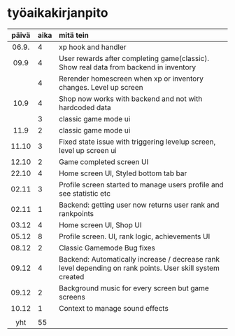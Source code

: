 # työaikakirjanpito

| päivä | aika | mitä tein  |
| :----:|:-----| :-----|
| 06.9. | 4    | xp hook and handler  |
| 09.9  | 4    | User rewards after completing game(classic). Show real data from backend in inventory  |
|       | 4    | Rerender homescreen when xp or inventory changes. Level up screen |
| 10.9  | 4    | Shop now works with backend and not with hardcoded data|
|       | 3    | classic game mode ui |
| 11.9  | 2    | classic game mode ui |
| 11.10 | 3    | Fixed state issue with triggering levelup screen, level up screen ui|
| 12.10 | 2    | Game completed screen UI|
| 22.10 | 4    | Home screen UI, Styled bottom tab bar|
| 02.11 | 3    | Profile screen started to manage users profile and see statistic etc|
| 02.11 | 1    | Backend: getting user now returns user rank and rankpoints|
| 03.12 | 4    | Home screen UI, Shop UI|
| 05.12 | 8    | Profile screen. UI, rank logic, achievements UI|
| 08.12 | 2    | Classic Gamemode Bug fixes|
| 09.12 | 4    | Backend: Automatically increase / decrease rank level depending on rank points. User skill system created|
| 09.12 | 2    | Background music for every screen but game screens|
| 10.12 | 1    | Context to manage sound effects |
|       |      | |
| yht   | 55   | |
